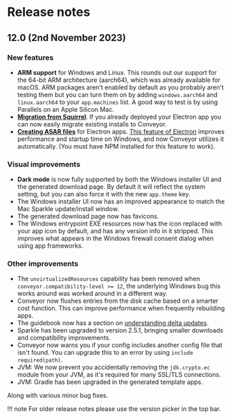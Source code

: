 # Release notes

## 12.0 (2nd November 2023)

### New features

* **ARM support** for Windows and Linux. This rounds out our support for the 64-bit ARM architecture (aarch64), which was already available
  for macOS. ARM packages aren't enabled by default as you probably aren't testing them but you can turn them on by adding `windows.aarch64`
  and `linux.aarch64` to your `app.machines` list. A good way to test is by using Parallels on an Apple Silicon Mac.
* **[Migration from Squirrel](migrating-electron-apps.md)**. If you already deployed your Electron app you can now easily migrate existing installs to Conveyor.  
* **[Creating ASAR files](configs/electron.md#appelectronasar)** for Electron apps. [This feature of Electron](https://www.electronjs.org/docs/latest/tutorial/asar-archives) improves performance and startup time 
  on Windows, and now Conveyor utilizes it automatically. (You must have NPM installed for this feature to work).

### Visual improvements

* **Dark mode** is now fully supported by both the Windows installer UI and the generated download page. By default it will reflect the system setting, but you can also force it with the new `app.theme` key.
* The Windows installer UI now has an improved appearance to match the Mac Sparkle update/install window.
* The generated download page now has favicons.
* The Windows entrypoint EXE resources now has the icon replaced with your app icon by default, and has any version info in it stripped. This improves what appears in the Windows firewall consent dialog when using app frameworks.

### Other improvements

* The `unvirtualizedResources` capability has been removed when `conveyor.compatibility-level >= 12`, the underlying Windows bug this works around was worked around in a different way. 
* Conveyor now flushes entries from the disk cache based on a smarter cost function. This can improve performance when frequently rebuilding apps.
* The guidebook now has a section on [understanding delta updates](understanding-delta-updates.md).
* Sparkle has been upgraded to version 2.5.1, bringing smaller downloads and compatibility improvements.
* Conveyor now warns you if your config includes another config file that isn't found. You can upgrade this to an error by using `include required(path)`.
* JVM: We now prevent you accidentally removing the `jdk.crypto.ec` module from your JVM, as it's required for many SSL/TLS connections.
* JVM: Gradle has been upgraded in the generated template apps.

Along with various minor bug fixes.

!!! note 
    For older release notes please use the version picker in the top bar.
